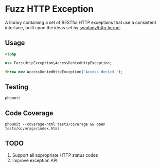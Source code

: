 Fuzz HTTP Exception
===================

A library containing a set of RESTful HTTP exceptions that use a consistent interface, built upon the ideas set by [symfony/http-kernel](https://github.com/symfony/http-kernel)

## Usage
```php
<?php

use Fuzz\HttpException\AccessDeniedHttpException;

throw new AccessDeniedHttpException('Access denied.');
```

## Testing
`phpunit`

## Code Coverage
`phpunit --coverage-html tests/coverage && open tests/coverage/index.html`

## TODO
1. Support all appropriate HTTP status codes
1. Improve exception API
